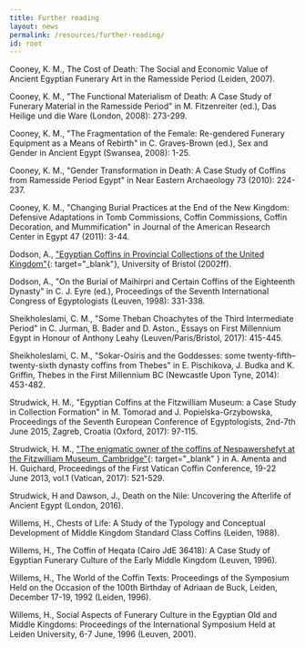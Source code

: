 ```yaml
---
title: Further reading
layout: news
permalink: /resources/further-reading/
id: root
---
```

Cooney, K. M., The Cost of Death: The Social and Economic Value of Ancient Egyptian Funerary Art in the Ramesside Period (Leiden, 2007).

Cooney, K. M., "The Functional Materialism of Death: A Case Study of Funerary Material in the Ramesside Period" in M. Fitzenreiter (ed.), Das Heilige und die Ware (London, 2008): 273-299.

Cooney, K. M., "The Fragmentation of the Female: Re-gendered Funerary Equipment as a Means of Rebirth" in C. Graves-Brown (ed.), Sex and Gender in Ancient Egypt (Swansea, 2008): 1-25.

Cooney, K. M., "Gender Transformation in Death: A Case Study of Coffins from Ramesside Period Egypt" in Near Eastern Archaeology 73 (2010): 224-237.

Cooney, K. M., "Changing Burial Practices at the End of the New Kingdom: Defensive Adaptations in Tomb Commissions, Coffin Commissions, Coffin Decoration, and Mummification" in Journal of the American Research Center in Egypt 47 (2011): 3-44.

Dodson, A., ["Egyptian Coffins in Provincial Collections of the United Kingdom"](http://www.bris.ac.uk/archanth/research/dodson/ecpuk){: target="_blank"}, University of Bristol (2002ff).

Dodson, A., "On the Burial of Maihirpri and Certain Coffins of the Eighteenth Dynasty" in C. J. Eyre (ed.), Proceedings of the Seventh International Congress of Egyptologists (Leuven, 1998): 331-338.

Sheikholeslami, C. M., "Some Theban Choachytes of the Third Intermediate Period" in C. Jurman, B. Bader and D. Aston., Essays on First Millennium Egypt in Honour of Anthony Leahy (Leuven/Paris/Bristol, 2017): 415-445.

Sheikholeslami, C. M., "Sokar-Osiris and the Goddesses: some twenty-fifth–twenty-sixth dynasty coffins from Thebes" in E. Pischikova, J. Budka and K. Griffin, Thebes in the First Millennium BC (Newcastle Upon Tyne, 2014): 453-482.

Strudwick, H. M., "Egyptian Coffins at the Fitzwilliam Museum: a Case Study in Collection Formation" in M. Tomorad and J. Popielska-Grzybowska, Proceedings of the Seventh European Conference of Egyptologists, 2nd-7th June 2015, Zagreb, Croatia (Oxford, 2017): 97-115.

Strudwick, H. M., ["The enigmatic owner of the coffins of Nespawershefyt at the Fitzwilliam Museum, Cambridge"](http://www.academia.edu/33566355/Enigmatic_owner_of_the_coffins_of_Nespawershefyt_..){: target="_blank" } in A. Amenta and H. Guichard, Proceedings of the First Vatican Coffin Conference, 19-22 June 2013, vol.1 (Vatican, 2017): 521-529.

Strudwick, H and Dawson, J., Death on the Nile: Uncovering the Afterlife of Ancient Egypt (London, 2016).

Willems, H., Chests of Life: A Study of the Typology and Conceptual Development of Middle Kingdom Standard Class Coffins (Leiden, 1988).

Willems, H., The Coffin of Heqata (Cairo JdE 36418): A Case Study of Egyptian Funerary Culture of the Early Middle Kingdom (Leuven, 1996).

Willems, H., The World of the Coffin Texts: Proceedings of the Symposium Held on the Occasion of the 100th Birthday of Adriaan de Buck, Leiden, December 17-19, 1992 (Leiden, 1996).

Willems, H., Social Aspects of Funerary Culture in the Egyptian Old and Middle Kingdoms: Proceedings of the International Symposium Held at Leiden University, 6-7 June, 1996 (Leuven, 2001).

